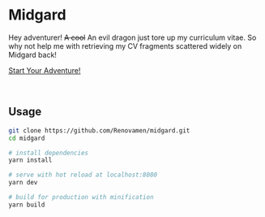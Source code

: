 # Midgard

Hey adventurer! ~~A cool~~ An evil dragon just tore up my curriculum vitae. So why not help me with retrieving my CV fragments scattered widely on Midgard back!

[Start Your Adventure!](http://midgard.renovamen.ink)

&nbsp;

## Usage

```bash
git clone https://github.com/Renovamen/midgard.git
cd midgard

# install dependencies
yarn install

# serve with hot reload at localhost:8080
yarn dev

# build for production with minification
yarn build
```